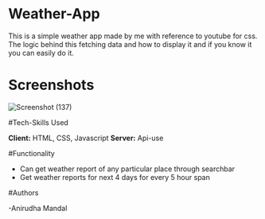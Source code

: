 # Weather-App

This is a simple weather app made by me with reference to youtube for css. The logic behind this fetching data and how to display it and if you know it you can easily do it.


# Screenshots

![Screenshot (137)](https://user-images.githubusercontent.com/107460084/214229781-58468c69-3363-424c-a364-15d66e24de3e.png)

#Tech-Skills Used

**Client:** HTML, CSS, Javascript
**Server:** Api-use

#Functionality

- Can get weather report of any particular place through searchbar
- Get weather reports for next 4 days for every 5 hour span

#Authors

-Anirudha Mandal

